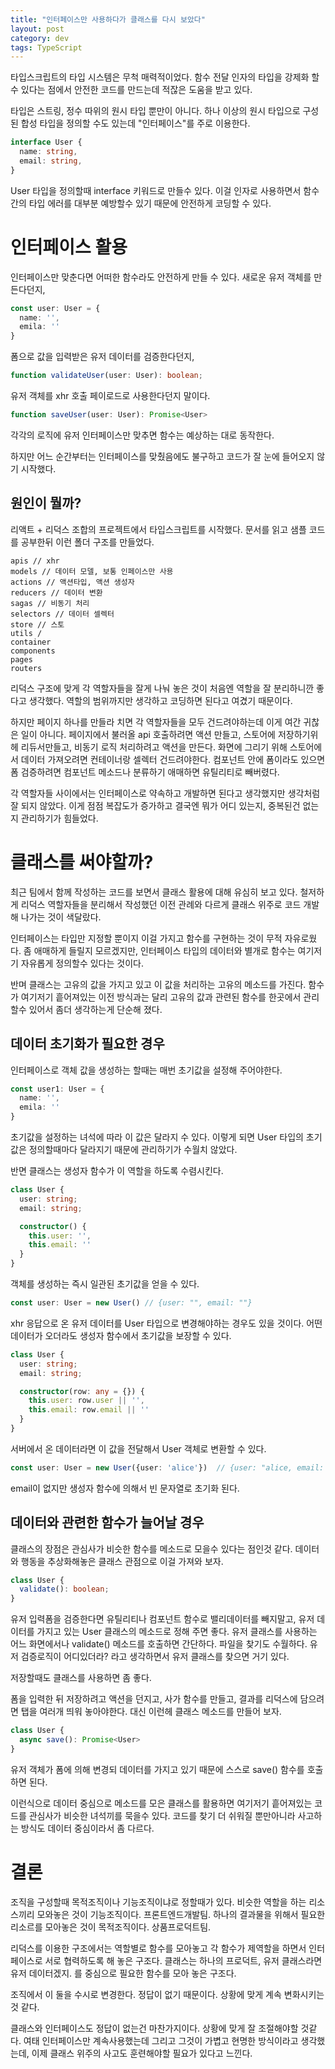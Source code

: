 ```yaml
---
title: "인터페이스만 사용하다가 클래스를 다시 보았다"
layout: post
category: dev
tags: TypeScript
---
```



타입스크립트의 타입 시스템은 무척 매력적이었다.
함수 전달 인자의 타입을 강제화 할 수 있다는 점에서 안전한 코드를 만드는데 적잖은 도움을 받고 있다.

타입은 스트링, 정수 따위의 원시 타입 뿐만이 아니다.
하나 이상의 원시 타입으로 구성된 합성 타입을 정의할 수도 있는데 "인터페이스"를 주로 이용한다.

```ts
interface User {
  name: string,
  email: string,
}
```

User 타입을 정의할때 interface 키워드로 만들수 있다. 
이걸 인자로 사용하면서 함수간의 타입 에러를 대부분 예방할수 있기 때문에 안전하게 코딩할 수 있다.

# 인터페이스 활용 

인터페이스만 맞춘다면 어떠한 함수라도 안전하게 만들 수 있다.
새로운 유저 객체를 만든다던지, 

```ts
const user: User = {
  name: '',
  emila: ''
}
```

폼으로 값을 입력받은 유저 데이터를 검증한다던지,

```ts
function validateUser(user: User): boolean;
```

유저 객체를 xhr 호출 페이로드로 사용한다던지 말이다.

```ts
function saveUser(user: User): Promise<User>
```

각각의 로직에 유저 인터페이스만 맞추면 함수는 예상하는 대로 동작한다.

하지만 어느 순간부터는 인터페이스를 맞췄음에도 불구하고 코드가 잘 눈에 들어오지 않기 시작했다. 

## 원인이 뭘까?

리액트 + 리덕스 조합의 프로젝트에서 타입스크립트를 시작했다.
문서를 읽고 샘플 코드를 공부한뒤 이런 폴더 구조를 만들었다.

```
apis // xhr
models // 데이터 모델, 보통 인페이스만 사용
actions // 액션타입, 액션 생성자
reducers // 데이터 변환 
sagas // 비동기 처리
selectors // 데이터 셀렉터
store // 스토
utils / 
container
components
pages
routers
```

리덕스 구조에 맞게 각 역할자들을 잘게 나눠 놓은 것이 처음엔 역할을 잘 분리하니깐 좋다고 생각했다.
역할의 범위까지만 생각하고 코딩하면 된다고 여겼기 때문이다.

하지만 페이지 하나를 만들라 치면 각 역할자들을 모두 건드려야하는데 이게 여간 귀찮은 일이 아니다.
페이지에서 불러올 api 호출하려면 액션 만들고, 스토어에 저장하기위헤 리듀서만들고, 비동기 로직 처리하려고 액션을 만든다.
화면에 그리기 위해 스토어에서 데이터 가져오려면 컨테이너랑 셀렉터 건드려야한다.
컴포넌트 안에 폼이라도 있으면 폼 검증하려면 컴포넌트 메소드나 분류하기 애매하면 유틸리티로 빼버렸다. 

각 역할자들 사이에서는 인터페이스로 약속하고 개발하면 된다고 생각했지만 생각처럼 잘 되지 않았다.
이게 점점 복잡도가 증가하고 결국엔 뭐가 어디 있는지, 중복된건 없는지 관리하기가 힘들었다.

# 클래스를 써야할까?

최근 팀에서 함께 작성하는 코드를 보면서 클래스 활용에 대해 유심히 보고 있다.
철저하게 리덕스 역할자들을 분리해서 작성했던 이전 관례와 다르게 클래스 위주로 코드 개발해 나가는 것이 색달랐다.

인터페이스는 타입만 지정할 뿐이지 이걸 가지고 함수를 구현하는 것이 무적 자유로웠다. 
좀 애매하게 들릴지 모르겠지만, 인터페이스 타입의 데이터와 별개로 함수는 여기저기 자유롭게 정의할수 있다는 것이다.

반며 클래스는 고유의 값을 가지고 있고 이 값을 처리하는 고유의 메소드를 가진다.
함수가 여기저기 흩어져있는 이전 방식과는 달리 고유의 값과 관련된 함수를 한곳에서 관리할수 있어서 좀더 생각하는게 단순해 졌다.

## 데이터 초기화가 필요한 경우 

인터페이스로 객체 값을 생성하는 할때는 매번 초기값을 설정해 주어야한다.

```ts
const user1: User = {
  name: '',
  emila: ''
}
```
초기값을 설정하는 녀석에 따라 이 값은 달라지 수 있다. 
이렇게 되면 User 타입의 초기값은 정의할때마다 달라지기 때문에 관리하기가 수월치 않았다.

반면 클래스는 생성자 함수가 이 역할을 하도록 수렴시킨다.

```ts
class User {
  user: string;
  email: string;

  constructor() {
    this.user: '',
    this.email: ''
  }
}
```

객체를 생성하는 즉시 일관된 초기값을 얻을 수 있다.

```ts
const user: User = new User() // {user: "", email: ""}
```

xhr 응답으로 온 유저 데이터를 User 타입으로 변경해야하는 경우도 있을 것이다.
어떤 데이터가 오더라도 생성자 함수에서 초기값을 보장할 수 있다.

```ts
class User {
  user: string;
  email: string;

  constructor(row: any = {}) {
    this.user: row.user || '',
    this.email: row.email || ''
  }
}
```

서버에서 온 데이터라면 이 값을 전달해서 User 객체로 변환할 수 있다.

```ts
const user: User = new User({user: 'alice'})  // {user: "alice, email: ""}
```

email이 없지만 생성자 함수에 의해서 빈 문자열로 초기화 된다.


## 데이터와 관련한 함수가 늘어날 경우 

클래스의 장점은 관심사가 비슷한 함수를 메소드로 모을수 있다는 점인것 같다.
데이터와 행동을 추상화해놓은 클래스 관점으로 이걸 가져와 보자. 

```ts
class User {
  validate(): boolean;
}
```

유저 입력폼을 검증한다면 유틸리티나 컴포넌트 함수로 밸리데이터를 빼지말고,
유저 데이터를 가지고 있는 User 클래스의 메소드로 정해 주면 좋다.
유저 클래스를 사용하는 어느 화면에서나 validate() 메소드를 호출하면 간단하다.
파일을 찾기도 수월하다. 유저 검증로직이 어디있더라? 라고 생각하면서 유저 클래스를 찾으면 거기 있다.

저장할때도 클래스를 사용하면 좀 좋다.

폼을 입력한 뒤 저장하려고 액션을 던지고, 사가 함수를 만들고, 결과를 리덕스에 담으려면 탭을 여러개 띄워 놓아야한다.
대신 이런헤 클래스 메소드를 만들어 보자.

```ts
class User {
  async save(): Promise<User>
}
```

유저 객체가 폼에 의해 변경되 데이터를 가지고 있기 때문에 스스로 save() 함수를 호출하면 된다.

이런식으로 데이터 중심으로 메소드를 모은 클래스를 활용하면 여기저기 흩어져있는 코드를 관심사가 비슷한 녀석끼를 묵을수 있다.
코드를 찾기 더 쉬워질 뿐만아니라 사고하는 방식도 데이터 중심이라서 좀 다르다.


# 결론 

조직을 구성할때 목적조직이나 기능조직이냐로 정할때가 있다.
비슷한 역할을 하는 리소스끼리 모와놓은 것이 기능조직이다. 프론트엔드개발팀.
하나의 결과물을 위해서 필요한 리소르를 모아놓은 것이 목적조직이다. 상품프로덕트팀.

리덕스를 이용한 구조에서는 역할별로 함수를 모아놓고 각 함수가 제역할을 하면서 인터페이스로 서로 협력하도록 해 놓은 구조다.
클래스는 하나의 프로덕트, 유저 클래스라면 유저 데이터겠지. 를 중심으로 필요한 함수를 모아 놓은 구조다. 

조직에서 이 둘을 수시로 변경한다. 정답이 없기 때문이다. 상황에 맞게 계속 변화시키는 것 같다. 

클래스와 인터페이스도 정답이 없는건 마찬가지이다. 상황에 맞게 잘 조절해야할 것같다.
여태 인터페이스만 계속사용했는데 그리고 그것이 가볍고 현명한 방식이라고 생각했는데, 이제 클래스 위주의 사고도 훈련해야할 필요가 있다고 느낀다.
